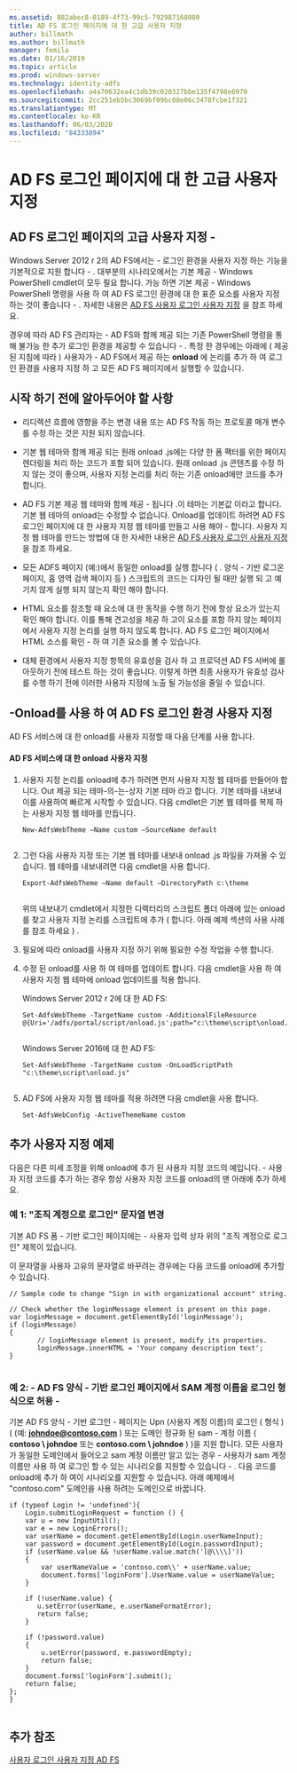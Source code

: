 ```yaml
---
ms.assetid: 882abec8-0189-4f73-99c5-792987168080
title: AD FS 로그인 페이지에 대 한 고급 사용자 지정
author: billmath
ms.author: billmath
manager: femila
ms.date: 01/16/2019
ms.topic: article
ms.prod: windows-server
ms.technology: identity-adfs
ms.openlocfilehash: a4a70632ea4c1db39c020327bbe135f4798e6970
ms.sourcegitcommit: 2cc251eb5bc3069bf09bc08e06c3478fcbe1f321
ms.translationtype: MT
ms.contentlocale: ko-KR
ms.lasthandoff: 06/03/2020
ms.locfileid: "84333894"
---
```

# <a name="advanced-customization-of-ad-fs-sign-in-pages"></a>AD FS 로그인 페이지에 대 한 고급 사용자 지정

  
## <a name="advanced-customization-of-ad-fs-sign-in-pages"></a>AD FS 로그인 페이지의 고급 사용자 지정 \-  
Windows Server 2012 r 2의 AD FS에서는 \- 로그인 환경을 사용자 지정 하는 기능을 기본적으로 지원 합니다 \- . 대부분의 시나리오에서는 기본 제공 \- Windows PowerShell cmdlet이 모두 필요 합니다.  가능 하면 기본 제공 \- Windows PowerShell 명령을 사용 하 여 AD FS 로그인 환경에 대 한 표준 요소를 사용자 지정 하는 것이 좋습니다 \- .  자세한 내용은 [AD FS 사용자 로그인 사용자 지정](AD-FS-user-sign-in-customization.md) 을 참조 하세요.  
  
경우에 따라 AD FS 관리자는 \- AD FS와 함께 제공 되는 기존 PowerShell 명령을 통해 불가능 한 추가 로그인 환경을 제공할 수 있습니다 \- . 특정 한 경우에는 아래에 \( 제공 된 지침에 따라 \) 사용자가 \- AD FS에서 제공 하는 **onload** 에 논리를 추가 하 여 로그인 환경을 사용자 지정 하 고 모든 AD FS 페이지에서 실행할 수 있습니다.  
  
## <a name="things-to-know-before-you-start"></a>시작 하기 전에 알아두어야 할 사항  
  
-   리디렉션 흐름에 영향을 주는 변경 내용 또는 AD FS 작동 하는 프로토콜 매개 변수를 수정 하는 것은 지원 되지 않습니다.
  
-   기본 웹 테마와 함께 제공 되는 원래 onload .js에는 다양 한 폼 팩터를 위한 페이지 렌더링을 처리 하는 코드가 포함 되어 있습니다. 원래 onload .js 콘텐츠를 수정 하지 않는 것이 좋으며, 사용자 지정 논리를 처리 하는 기존 onload에만 코드를 추가 합니다.  
  
-   AD FS 기본 제공 웹 테마와 함께 제공 \- 됩니다 .이 테마는 기본값 이라고 합니다. 기본 웹 테마의 onload는 수정할 수 없습니다. Onload를 업데이트 하려면 AD FS 로그인 페이지에 대 한 사용자 지정 웹 테마를 만들고 사용 해야 \- 합니다.  사용자 지정 웹 테마를 만드는 방법에 대 한 자세한 내용은 [AD FS 사용자 로그인 사용자 지정](AD-FS-user-sign-in-customization.md) 을 참조 하세요.  
  
-   모든 ADFS 페이지 (예:)에서 동일한 onload를 실행 합니다 \( . 양식 \- 기반 로그온 페이지, 홈 영역 검색 페이지 등 \) 스크립트의 코드는 디자인 될 때만 실행 되 고 예기치 않게 실행 되지 않는지 확인 해야 합니다.  
  
-   HTML 요소를 참조할 때 요소에 대 한 동작을 수행 하기 전에 항상 요소가 있는지 확인 해야 합니다. 이를 통해 견고성을 제공 하 고이 요소를 포함 하지 않는 페이지에서 사용자 지정 논리를 실행 하지 않도록 합니다. AD FS 로그인 페이지에서 HTML 소스를 확인 \- 하 여 기존 요소를 볼 수 있습니다.  
  
-   대체 환경에서 사용자 지정 항목의 유효성을 검사 하 고 프로덕션 AD FS 서버에 롤아웃하기 전에 테스트 하는 것이 좋습니다. 이렇게 하면 최종 사용자가 유효성 검사를 수행 하기 전에 이러한 사용자 지정에 노출 될 가능성을 줄일 수 있습니다.  
  
## <a name="customizing-the-ad-fs-sign-in-experience-by-using-onloadjs"></a>\-Onload를 사용 하 여 AD FS 로그인 환경 사용자 지정  
AD FS 서비스에 대 한 onload를 사용자 지정할 때 다음 단계를 사용 합니다.  
  
#### <a name="customizing-onloadjs-for-the-ad-fs-service"></a>AD FS 서비스에 대 한 onload 사용자 지정  
  
1.  사용자 지정 논리를 onload에 추가 하려면 먼저 사용자 지정 웹 테마를 만들어야 합니다. Out 제공 되는 테마\-의\-는\-상자 기본 테마 라고 합니다. 기본 테마를 내보내 이를 사용하여 빠르게 시작할 수 있습니다. 다음 cmdlet은 기본 웹 테마를 복제 하는 사용자 지정 웹 테마를 만듭니다.  
  
    ```  
    New-AdfsWebTheme –Name custom –SourceName default  
  
    ```  
  
2.  그런 다음 사용자 지정 또는 기본 웹 테마를 내보내 onload .js 파일을 가져올 수 있습니다. 웹 테마를 내보내려면 다음 cmdlet을 사용 합니다.  
  
    ```  
    Export-AdfsWebTheme –Name default –DirectoryPath c:\theme  
  
    ```  
  
    위의 내보내기 cmdlet에서 지정한 디렉터리의 스크립트 폴더 아래에 있는 onload를 찾고 사용자 지정 논리를 스크립트에 추가 \( 합니다. 아래 예제 섹션의 사용 사례를 참조 하세요 \) .  
  
3.  필요에 따라 onload를 사용자 지정 하기 위해 필요한 수정 작업을 수행 합니다.  
  
4.  수정 된 onload를 사용 하 여 테마를 업데이트 합니다. 다음 cmdlet을 사용 하 여 사용자 지정 웹 테마에 onload 업데이트를 적용 합니다.  

     Windows Server 2012 r 2에 대 한 AD FS:  

    ```  
    Set-AdfsWebTheme -TargetName custom -AdditionalFileResource @{Uri='/adfs/portal/script/onload.js';path="c:\theme\script\onload.js"}  
  
    ```  
    Windows Server 2016에 대 한 AD FS:

     ```  
    Set-AdfsWebTheme -TargetName custom -OnLoadScriptPath "c:\theme\script\onload.js"   
  
    ```  
  
5.  AD FS에 사용자 지정 웹 테마를 적용 하려면 다음 cmdlet을 사용 합니다.  
  
    ```  
    Set-AdfsWebConfig -ActiveThemeName custom  
    ```  
  
## <a name="additional-customization-examples"></a>추가 사용자 지정 예제  
다음은 다른 미세 조정을 위해 onload에 추가 된 사용자 지정 코드의 예입니다. \- 사용자 지정 코드를 추가 하는 경우 항상 사용자 지정 코드를 onload의 맨 아래에 추가 하세요.  
  
### <a name="example-1-change-sign-in-with-organizational-account-string"></a>예 1: "조직 계정으로 로그인" 문자열 변경  
기본 AD FS 폼 \- 기반 로그인 페이지에는 \- 사용자 입력 상자 위의 "조직 계정으로 로그인" 제목이 있습니다.  
  
이 문자열을 사용자 고유의 문자열로 바꾸려는 경우에는 다음 코드를 onload에 추가할 수 있습니다.  
  
```  
// Sample code to change "Sign in with organizational account" string.  
  
// Check whether the loginMessage element is present on this page.  
var loginMessage = document.getElementById('loginMessage');  
if (loginMessage)  
{  
       // loginMessage element is present, modify its properties.  
       loginMessage.innerHTML = 'Your company description text';  
}  
  
```  
  
### <a name="example-2-accept-sam-account-name-as-a-login-format-on-an-ad-fs-form-based-sign-in-page"></a>예 2: \- AD FS 양식 \- 기반 로그인 페이지에서 SAM 계정 이름을 로그인 형식으로 허용 \-  
기본 AD FS 양식 \- 기반 로그인 \- 페이지는 Upn (사용자 계정 이름)의 로그인 \( 형식 \) \( (예: <strong>johndoe@contoso.com</strong> \) 또는 도메인 정규화 된 sam \- 계정 이름 \( **contoso \\ johndoe** 또는 **contoso.com \\ johndoe** \) )을 지원 합니다. 모든 사용자가 동일한 도메인에서 들어오고 sam 계정 이름만 알고 있는 경우 \- 사용자가 sam 계정 이름만 사용 하 여 로그인 할 수 있는 시나리오를 지원할 수 있습니다 \- . 다음 코드를 onload에 추가 하 여이 시나리오를 지원할 수 있습니다. 아래 예제에서 "contoso.com" 도메인을 사용 하려는 도메인으로 바꿉니다.  
  
```  
if (typeof Login != 'undefined'){  
    Login.submitLoginRequest = function () {   
    var u = new InputUtil();  
    var e = new LoginErrors();  
    var userName = document.getElementById(Login.userNameInput);  
    var password = document.getElementById(Login.passwordInput);  
    if (userName.value && !userName.value.match('[@\\\\]'))   
    {  
        var userNameValue = 'contoso.com\\' + userName.value;  
        document.forms['loginForm'].UserName.value = userNameValue;  
    }  
  
    if (!userName.value) {  
       u.setError(userName, e.userNameFormatError);  
       return false;  
    }  
  
    if (!password.value)   
    {  
        u.setError(password, e.passwordEmpty);  
        return false;  
    }  
    document.forms['loginForm'].submit();  
    return false;  
};  
}  
  
```  
  
## <a name="additional-references"></a>추가 참조 
[사용자 로그인 사용자 지정 AD FS](AD-FS-user-sign-in-customization.md)  
  

